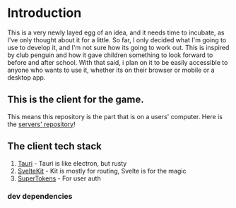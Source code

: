 # Introduction

This is a very newly layed egg of an idea, and it needs time to incubate, as I've only thought about it for a little.
So far, I only decided what I'm going to use to develop it, and I'm not sure how its going to work out.
This is inspired by club penguin and how it gave children something to look forward to before and after school.
With that said, i plan on it to be easily accessible to anyone who wants to use it, whether its on their browser or mobile or a desktop app.

## This is the client for the game.

This means this repository is the part that is on a users' computer. Here is the [servers' repository](https://github.com/duckwithdafro/game_server)!

## The client tech stack

<!-- finish listing tech stack, then describe briefly what they are for -->

1. [Tauri](https://tauri.studio/) - Tauri is like electron, but rusty
2. [SvelteKit](https://kit.svelte.dev) - Kit is mostly for routing, Svelte is for the magic
3. [SuperTokens](https://github.com/supertokens/supertokens-website) - For user auth

### dev dependencies

<!-- todo: list dev dependencies -->
